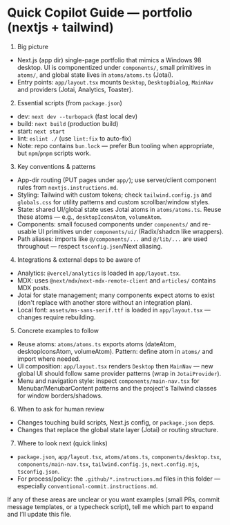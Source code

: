 <!--
  Short, codebase-focused Copilot orientation.
  Purpose: give an AI agent the minimal, precise facts it needs to be productive in this repo.
  Keep this file short — follow linked instruction files in this folder for broader policy.
  Note: linked instructions files omitted from version control; see https://github.com/github/awesome-copilot
-->

# Quick Copilot Guide — portfolio (nextjs + tailwind)

1) Big picture
- Next.js (app dir) single-page portfolio that mimics a Windows 98 desktop. UI is componentized under `components/`, small primitives in `atoms/`, and global state lives in `atoms/atoms.ts` (Jotai).
- Entry points: `app/layout.tsx` mounts `Desktop`, `DesktopDialog`, `MainNav` and providers (Jotai, Analytics, Toaster).

2) Essential scripts (from `package.json`)
- dev: `next dev --turbopack` (fast local dev)
- build: `next build` (production build)
- start: `next start`
- lint: `eslint ./`  (use `lint:fix` to auto-fix)
- Note: repo contains `bun.lock` — prefer Bun tooling when appropriate, but `npm`/`pnpm` scripts work.

3) Key conventions & patterns
- App-dir routing (PUT pages under `app/`); use server/client component rules from `nextjs.instructions.md`.
- Styling: Tailwind with custom tokens; check `tailwind.config.js` and `globals.css` for utility patterns and custom scrollbar/window styles.
- State: shared UI/global state uses Jotai atoms in `atoms/atoms.ts`. Reuse these atoms — e.g., `desktopIconsAtom`, `volumeAtom`.
- Components: small focused components under `components/` and re-usable UI primitives under `components/ui/` (Radix/shadcn like wrappers).
- Path aliases: imports like `@/components/...` and `@/lib/...` are used throughout — respect `tsconfig.json`/Next aliasing.

4) Integrations & external deps to be aware of
- Analytics: `@vercel/analytics` is loaded in `app/layout.tsx`.
- MDX: uses `@next/mdx`/`next-mdx-remote-client` and `articles/` contains MDX posts.
- Jotai for state management; many components expect atoms to exist (don't replace with another store without an integration plan).
- Local font: `assets/ms-sans-serif.ttf` is loaded in `app/layout.tsx` — changes require rebuilding.

5) Concrete examples to follow
- Reuse atoms: `atoms/atoms.ts` exports atoms (dateAtom, desktopIconsAtom, volumeAtom). Pattern: define atom in `atoms/` and import where needed.
- UI composition: `app/layout.tsx` renders `Desktop` then `MainNav` — new global UI should follow same provider patterns (wrap in `JotaiProvider`).
- Menu and navigation style: inspect `components/main-nav.tsx` for Menubar/MenubarContent patterns and the project's Tailwind classes for window borders/shadows.

6) When to ask for human review
- Changes touching build scripts, Next.js config, or `package.json` deps.
- Changes that replace the global state layer (Jotai) or routing structure.

7) Where to look next (quick links)
- `package.json`, `app/layout.tsx`, `atoms/atoms.ts`, `components/desktop.tsx`, `components/main-nav.tsx`, `tailwind.config.js`, `next.config.mjs`, `tsconfig.json`.
- For process/policy: the `.github/*.instructions.md` files in this folder — especially `conventional-commit.instructions.md`.

If any of these areas are unclear or you want examples (small PRs, commit message templates, or a typecheck script), tell me which part to expand and I’ll update this file.
